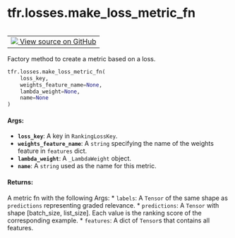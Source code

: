<div itemscope itemtype="http://developers.google.com/ReferenceObject">
<meta itemprop="name" content="tfr.losses.make_loss_metric_fn" />
<meta itemprop="path" content="Stable" />
</div>

# tfr.losses.make_loss_metric_fn

<table class="tfo-notebook-buttons tfo-api" align="left">

<td>
  <a target="_blank" href="https://github.com/tensorflow/ranking/tree/master/tensorflow_ranking/python/losses.py">
    <img src="https://www.tensorflow.org/images/GitHub-Mark-32px.png" />
    View source on GitHub
  </a>
</td></table>

Factory method to create a metric based on a loss.

```python
tfr.losses.make_loss_metric_fn(
    loss_key,
    weights_feature_name=None,
    lambda_weight=None,
    name=None
)
```

<!-- Placeholder for "Used in" -->

#### Args:

*   <b>`loss_key`</b>: A key in `RankingLossKey`.
*   <b>`weights_feature_name`</b>: A `string` specifying the name of the weights
    feature in `features` dict.
*   <b>`lambda_weight`</b>: A `_LambdaWeight` object.
*   <b>`name`</b>: A `string` used as the name for this metric.

#### Returns:

A metric fn with the following Args: * `labels`: A `Tensor` of the same shape as
`predictions` representing graded relevance. * `predictions`: A `Tensor` with
shape [batch_size, list_size]. Each value is the ranking score of the
corresponding example. * `features`: A dict of `Tensor`s that contains all
features.
